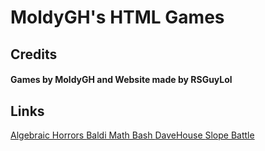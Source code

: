 # MoldyGH's HTML Games
## Credits
#### Games by MoldyGH and Website made by RSGuyLol

## Links

<a href='https://redstoneguylol.github.io/HTMLGames/AlgebraicHorrors/' target='_blank'>
Algebraic Horrors

<a href='https://redstoneguylol.github.io/HTMLGames/BaldiMathBash/' target='_blank'>
Baldi Math Bash

<a href='https://redstoneguylol.github.io/HTMLGames/DaveHouse/' target='_blank'>
DaveHouse

<a href='https://redstoneguylol.github.io/HTMLGames/SlopeBattle/' target='_blank'>
Slope Battle
